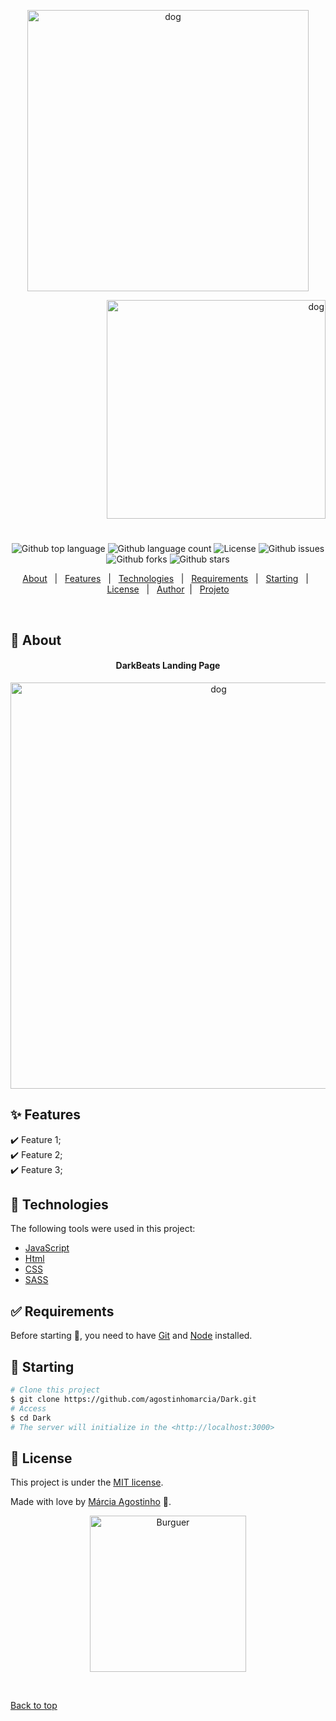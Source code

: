 <p align="center">
   <img src="https://media.giphy.com/media/SAIlxXoCc0wASko7nA/giphy.gif" alt="dog" width="450"/>
</p>

<p align="right">
   <img src="https://media.giphy.com/media/MDD9zHXI1jK5JguFJh/giphy.gif" alt="dog" width="350"/>
</p>

<h1 align="center"></h1>

<p align="center">
  <img alt="Github top language" src="https://img.shields.io/github/languages/top/agostinhomarcia/Dark?color=00BFFF">

  <img alt="Github language count" src="https://img.shields.io/github/languages/count/agostinhomarcia/Dark?color=00BFFF">

  <!-- <img alt="Repository size" src="https://img.shields.io/agostinhomarcia/Dark?color=008B8B"> -->

  <img alt="License" src="https://img.shields.io/github/license/agostinhomarcia/Dark?color=00BFFF">

   <img alt="Github issues" src="https://img.shields.io/github/issues/agostinhomarcia/Dark?color=00BFFF" />

   <img alt="Github forks" src="https://img.shields.io/github/forks/agostinhomarcia/Dark?color=00BFFF" />

   <img alt="Github stars" src="https://img.shields.io/github/stars/agostinhomarcia/Dark?color=00BFFF" /> 
</p>

<p align="center">
  <a href="#dart-about">About</a> &#xa0; | &#xa0; 
  <a href="#sparkles-features">Features</a> &#xa0; | &#xa0;
  <a href="#rocket-technologies">Technologies</a> &#xa0; | &#xa0;
  <a href="#white_check_mark-requirements">Requirements</a> &#xa0; | &#xa0;
  <a href="#checkered_flag-starting">Starting</a> &#xa0; | &#xa0;
  <a href="#memo-license">License</a> &#xa0; | &#xa0;
  <a href="https://github.com/agostinhomarcia" target="_blank">Author</a>&#xa0; | &#xa0
  <a href="https://candid-pasca-bb5390.netlify.app/" target="_blank" rel="noopener noreferrer">Projeto</a>
</p>

<br>

## :dart: About

<h4 align="center"> DarkBeats Landing Page </h4>

<p align="center">
   <img src="./assets/img/template.png" alt="dog" width="650"/>
</p>

## :sparkles: Features

:heavy_check_mark: Feature 1;\
:heavy_check_mark: Feature 2;\
:heavy_check_mark: Feature 3;

## :rocket: Technologies

The following tools were used in this project:

- [JavaScript](https://developer.mozilla.org/en-US/docs/Web/JavaScript)
- [Html](https://developer.mozilla.org/pt-BR/docs/Web/HTML/Element/html/)
- [CSS](https://developer.mozilla.org/pt-BR/docs/Web/CSS)
- [SASS](https://sass-lang.com/documentation/)

## :white_check_mark: Requirements

Before starting :checkered_flag:, you need to have [Git](https://git-scm.com) and [Node](https://nodejs.org/en/) installed.

## :checkered_flag: Starting

```bash
# Clone this project
$ git clone https://github.com/agostinhomarcia/Dark.git
# Access
$ cd Dark
# The server will initialize in the <http://localhost:3000>
```

## :memo: License

This project is under the [MIT license](./LICENSE).

Made with love by [Márcia Agostinho](https://github.com/agostinhomarcia) 🚀.

<p align="center">
   <img src="https://media.giphy.com/media/PRtYgJzZ5OqFKRoHiM/giphy.gif" alt="Burguer" width="250"/>
</p>

&#xa0;

<a href="#top">Back to top </a>
